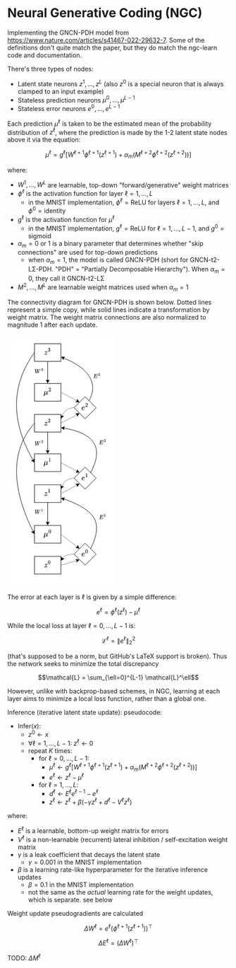 # Neural Generative Coding (NGC)

Implementing the GNCN-PDH model from https://www.nature.com/articles/s41467-022-29632-7. Some of the definitions don't quite match the paper, but they do match the ngc-learn code and documentation.

There's three types of nodes:

 - Latent state neurons $z^1, \ldots, z^L$ (also $z^0$ is a special neuron that is always clamped to an input example)
 - Stateless prediction neurons $\mu^0, \ldots, \mu^{L-1}$
 - Stateless error neurons $e^0, \ldots, e^{L-1}$

Each prediction $\mu^\ell$ is taken to be the estimated mean of the probability distribution of $z^\ell$, where the prediction is made by the 1-2 latent state nodes above it via the equation:

$$\mu^\ell = g^\ell[W^{\ell+1} \phi^{\ell+1}(z^{\ell+1}) + \alpha_m (M^{\ell+2} \phi^{\ell+2}(z^{\ell+2}))]$$

where:

 - $W^1, \ldots, W^L$ are learnable, top-down "forward/generative" weight matrices
 - $\phi^\ell$ is the activation function for layer $\ell = 1, \ldots, L$
    - in the MNIST implementation, $\phi^\ell = \text{ReLU}$ for layers $\ell = 1, \ldots, L$, and $\phi^0 = \text{identity}$
 - $g^\ell$ is the activation function for $\mu^\ell$
    - in the MNIST implementation, $g^\ell = \text{ReLU}$ for $\ell = 1, \ldots, L-1$, and $g^0 = \text{sigmoid}$
 - $\alpha_m = 0 \text{ or } 1$ is a binary parameter that determines whether "skip connections" are used for top-down predictions
    - when $\alpha_m = 1$, the model is called GNCN-PDH (short for GNCN-t2-LΣ-PDH. "PDH" = "Partially Decomposable Hierarchy"). When $\alpha_m = 0$, they call it GNCN-t2-LΣ
 - $M^2, \ldots, M^L$ are learnable weight matrices used when $\alpha_m = 1$

The connectivity diagram for GNCN-PDH is shown below. Dotted lines represent a simple copy, while solid lines indicate a transformation by weight matrix. The weight matrix connections are also normalized to magnitude 1 after each update.

![GNCN-PDH connectivity diagram.](./GNCN-PDH.png)

The error at each layer is $\ell$ is given by a simple difference:

$$e^\ell = \phi^{\ell}(z^\ell) - \mu^\ell$$

While the local loss at layer $\ell = 0, \ldots, L-1$ is:

$$\mathcal{L}^\ell = \| e^\ell \|_2^2$$

(that's supposed to be a norm, but GitHub's LaTeX support is broken). Thus the network seeks to minimize the total discrepancy

$$\mathcal{L} = \sum_{\ell=0}^{L-1} \mathcal{L}^\ell$$

However, unlike with backprop-based schemes, in NGC, learning at each layer aims to minimize a local loss function, rather than a global one.

Inference (iterative latent state update): pseudocode:

 - Infer($x$):
    - $z^0 \leftarrow x$
    - $\forall \ell = 1, \ldots, L-1$: $z^\ell \leftarrow 0$
    - repeat $K$ times:
       - for $\ell = 0, \ldots, L-1$:
          - $\mu^\ell \leftarrow g^\ell[W^{\ell+1} \phi^{\ell+1}(z^{\ell+1}) + \alpha_m (M^{\ell+2} \phi^{\ell+2}(z^{\ell+2}))]$
          - $e^\ell \leftarrow z^\ell - \mu^\ell$
       - for $\ell = 1, \ldots, L$:
          - $d^\ell \leftarrow E^\ell e^{\ell - 1} - e^\ell$
          - $z^\ell \leftarrow z^\ell + \beta (- \gamma z^\ell + d^\ell - V^\ell z^\ell)$

where:
 - $E^\ell$ is a learnable, bottom-up weight matrix for errors
 - $V^\ell$ is a non-learnable (recurrent) lateral inhibition / self-excitation weight matrix
 - $\gamma$ is a leak coefficient that decays the latent state
    - $\gamma = 0.001$ in the MNIST implementation
 - $\beta$ is a learning rate-like hyperparameter for the iterative inference updates
    - $\beta = 0.1$ in the MNIST implementation
    - not the same as the *actual* learning rate for the weight updates, which is separate. see below

Weight update pseudogradients are calculated

$$\Delta W^\ell = e^\ell (\phi^{\ell + 1}(z^{\ell+1}))^\top$$

$$\Delta E^\ell = (\Delta W^\ell)^\top$$


TODO: $\Delta M^\ell$
